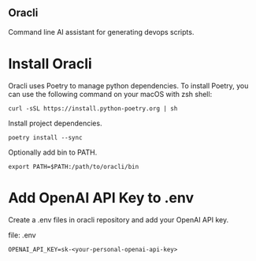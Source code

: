 Oracli
-----

Command line AI assistant for generating devops scripts.


# Install Oracli

Oracli uses Poetry to manage python dependencies. To install Poetry, you can use the following command on your macOS with zsh shell:

```shell
curl -sSL https://install.python-poetry.org | sh
```

Install project dependencies.

```shell
poetry install --sync
```

Optionally add bin to PATH.

```shell
export PATH=$PATH:/path/to/oracli/bin
```

# Add OpenAI API Key to .env

Create a .env files in oracli repository and add your OpenAI API key.

file: .env
```
OPENAI_API_KEY=sk-<your-personal-openai-api-key>
```
